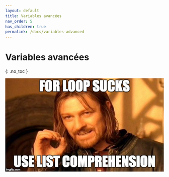 ```yaml
---
layout: default
title: Variables avancées
nav_order: 5
has_children: true
permalink: /docs/variables-advanced
---
```


# Variables avancées
{: .no_toc }

![For loop sucks!](../assets/for-loop-sucks.png)
